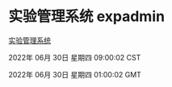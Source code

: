 # 实验管理系统 expadmin
[实验管理系统](http://219.139.198.62:56808/expadmin-782313d2-e1b1-4ea7-932e-3a55e6a1a4d0/)

2022年 06月 30日 星期四 09:00:02 CST

2022年 06月 30日 星期四 01:00:02 GMT
